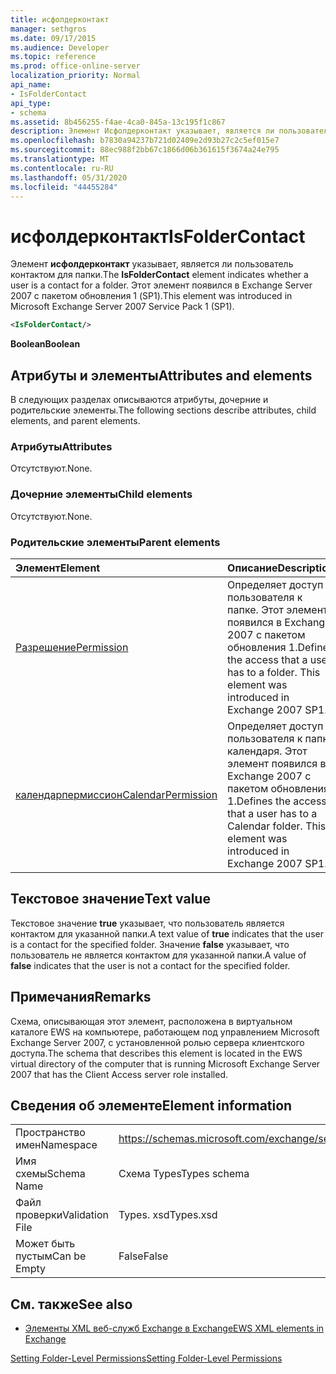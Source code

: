 ```yaml
---
title: исфолдерконтакт
manager: sethgros
ms.date: 09/17/2015
ms.audience: Developer
ms.topic: reference
ms.prod: office-online-server
localization_priority: Normal
api_name:
- IsFolderContact
api_type:
- schema
ms.assetid: 8b456255-f4ae-4ca0-845a-13c195f1c867
description: Элемент Исфолдерконтакт указывает, является ли пользователь контактом для папки. Этот элемент появился в Exchange Server 2007 с пакетом обновления 1 (SP1).
ms.openlocfilehash: b7830a94237b721d02409e2d93b27c2c5ef015e7
ms.sourcegitcommit: 88ec988f2bb67c1866d06b361615f3674a24e795
ms.translationtype: MT
ms.contentlocale: ru-RU
ms.lasthandoff: 05/31/2020
ms.locfileid: "44455284"
---
```

# <a name="isfoldercontact"></a><span data-ttu-id="5b686-104">исфолдерконтакт</span><span class="sxs-lookup"><span data-stu-id="5b686-104">IsFolderContact</span></span>

<span data-ttu-id="5b686-105">Элемент **исфолдерконтакт** указывает, является ли пользователь контактом для папки.</span><span class="sxs-lookup"><span data-stu-id="5b686-105">The **IsFolderContact** element indicates whether a user is a contact for a folder.</span></span> <span data-ttu-id="5b686-106">Этот элемент появился в Exchange Server 2007 с пакетом обновления 1 (SP1).</span><span class="sxs-lookup"><span data-stu-id="5b686-106">This element was introduced in Microsoft Exchange Server 2007 Service Pack 1 (SP1).</span></span> 
  
```xml
<IsFolderContact/>
```

 <span data-ttu-id="5b686-107">**Boolean**</span><span class="sxs-lookup"><span data-stu-id="5b686-107">**Boolean**</span></span>
## <a name="attributes-and-elements"></a><span data-ttu-id="5b686-108">Атрибуты и элементы</span><span class="sxs-lookup"><span data-stu-id="5b686-108">Attributes and elements</span></span>

<span data-ttu-id="5b686-109">В следующих разделах описываются атрибуты, дочерние и родительские элементы.</span><span class="sxs-lookup"><span data-stu-id="5b686-109">The following sections describe attributes, child elements, and parent elements.</span></span>
  
### <a name="attributes"></a><span data-ttu-id="5b686-110">Атрибуты</span><span class="sxs-lookup"><span data-stu-id="5b686-110">Attributes</span></span>

<span data-ttu-id="5b686-111">Отсутствуют.</span><span class="sxs-lookup"><span data-stu-id="5b686-111">None.</span></span>
  
### <a name="child-elements"></a><span data-ttu-id="5b686-112">Дочерние элементы</span><span class="sxs-lookup"><span data-stu-id="5b686-112">Child elements</span></span>

<span data-ttu-id="5b686-113">Отсутствуют.</span><span class="sxs-lookup"><span data-stu-id="5b686-113">None.</span></span>
  
### <a name="parent-elements"></a><span data-ttu-id="5b686-114">Родительские элементы</span><span class="sxs-lookup"><span data-stu-id="5b686-114">Parent elements</span></span>

|<span data-ttu-id="5b686-115">**Элемент**</span><span class="sxs-lookup"><span data-stu-id="5b686-115">**Element**</span></span>|<span data-ttu-id="5b686-116">**Описание**</span><span class="sxs-lookup"><span data-stu-id="5b686-116">**Description**</span></span>|
|:-----|:-----|
|[<span data-ttu-id="5b686-117">Разрешение</span><span class="sxs-lookup"><span data-stu-id="5b686-117">Permission</span></span>](permission.md) <br/> |<span data-ttu-id="5b686-p103">Определяет доступ пользователя к папке. Этот элемент появился в Exchange 2007 с пакетом обновления 1.</span><span class="sxs-lookup"><span data-stu-id="5b686-p103">Defines the access that a user has to a folder. This element was introduced in Exchange 2007 SP1.</span></span>  <br/> |
|[<span data-ttu-id="5b686-120">календарпермиссион</span><span class="sxs-lookup"><span data-stu-id="5b686-120">CalendarPermission</span></span>](calendarpermission.md) <br/> |<span data-ttu-id="5b686-p104">Определяет доступ пользователя к папке календаря. Этот элемент появился в Exchange 2007 с пакетом обновления 1.</span><span class="sxs-lookup"><span data-stu-id="5b686-p104">Defines the access that a user has to a Calendar folder. This element was introduced in Exchange 2007 SP1.</span></span>  <br/> |
   
## <a name="text-value"></a><span data-ttu-id="5b686-123">Текстовое значение</span><span class="sxs-lookup"><span data-stu-id="5b686-123">Text value</span></span>

<span data-ttu-id="5b686-124">Текстовое значение **true** указывает, что пользователь является контактом для указанной папки.</span><span class="sxs-lookup"><span data-stu-id="5b686-124">A text value of **true** indicates that the user is a contact for the specified folder.</span></span> <span data-ttu-id="5b686-125">Значение **false** указывает, что пользователь не является контактом для указанной папки.</span><span class="sxs-lookup"><span data-stu-id="5b686-125">A value of **false** indicates that the user is not a contact for the specified folder.</span></span> 
  
## <a name="remarks"></a><span data-ttu-id="5b686-126">Примечания</span><span class="sxs-lookup"><span data-stu-id="5b686-126">Remarks</span></span>

<span data-ttu-id="5b686-127">Схема, описывающая этот элемент, расположена в виртуальном каталоге EWS на компьютере, работающем под управлением Microsoft Exchange Server 2007, с установленной ролью сервера клиентского доступа.</span><span class="sxs-lookup"><span data-stu-id="5b686-127">The schema that describes this element is located in the EWS virtual directory of the computer that is running Microsoft Exchange Server 2007 that has the Client Access server role installed.</span></span>
  
## <a name="element-information"></a><span data-ttu-id="5b686-128">Сведения об элементе</span><span class="sxs-lookup"><span data-stu-id="5b686-128">Element information</span></span>

|||
|:-----|:-----|
|<span data-ttu-id="5b686-129">Пространство имен</span><span class="sxs-lookup"><span data-stu-id="5b686-129">Namespace</span></span>  <br/> |https://schemas.microsoft.com/exchange/services/2006/types  <br/> |
|<span data-ttu-id="5b686-130">Имя схемы</span><span class="sxs-lookup"><span data-stu-id="5b686-130">Schema Name</span></span>  <br/> |<span data-ttu-id="5b686-131">Схема Types</span><span class="sxs-lookup"><span data-stu-id="5b686-131">Types schema</span></span>  <br/> |
|<span data-ttu-id="5b686-132">Файл проверки</span><span class="sxs-lookup"><span data-stu-id="5b686-132">Validation File</span></span>  <br/> |<span data-ttu-id="5b686-133">Types. xsd</span><span class="sxs-lookup"><span data-stu-id="5b686-133">Types.xsd</span></span>  <br/> |
|<span data-ttu-id="5b686-134">Может быть пустым</span><span class="sxs-lookup"><span data-stu-id="5b686-134">Can be Empty</span></span>  <br/> |<span data-ttu-id="5b686-135">False</span><span class="sxs-lookup"><span data-stu-id="5b686-135">False</span></span>  <br/> |
   
## <a name="see-also"></a><span data-ttu-id="5b686-136">См. также</span><span class="sxs-lookup"><span data-stu-id="5b686-136">See also</span></span>



- [<span data-ttu-id="5b686-137">Элементы XML веб-служб Exchange в Exchange</span><span class="sxs-lookup"><span data-stu-id="5b686-137">EWS XML elements in Exchange</span></span>](ews-xml-elements-in-exchange.md)


[<span data-ttu-id="5b686-138">Setting Folder-Level Permissions</span><span class="sxs-lookup"><span data-stu-id="5b686-138">Setting Folder-Level Permissions</span></span>](https://msdn.microsoft.com/library/c7530e86-5112-401c-b10a-9c054ae59f07%28Office.15%29.aspx)

